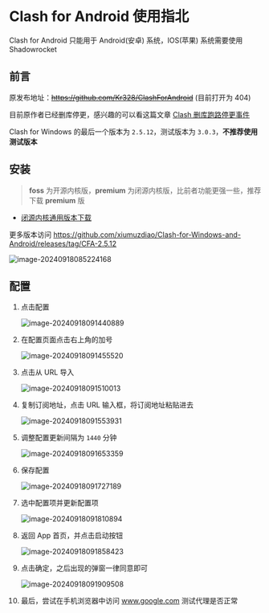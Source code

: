 # Clash for Android 使用指北

Clash for Android 只能用于 Android(安卓) 系统，IOS(苹果) 系统需要使用 Shadowrocket



## 前言

原发布地址：~~https://github.com/Kr328/ClashForAndroid~~ (目前打开为 404)

目前原作者已经删库停更，感兴趣的可以看这篇文章 [Clash 删库跑路停更事件](https://jichanggo.com/clashforwindows%E5%88%A0%E5%BA%93%E8%B7%91%E8%B7%AF)

Clash for Windows 的最后一个版本为 `2.5.12`，测试版本为 `3.0.3`，**不推荐使用测试版本**



## 安装

> **foss** 为开源内核版，**premium** 为闭源内核版，比前者功能更强一些，推荐下载 **premium** 版

- [闭源内核通用版本下载](https://github.com/xiumuzdiao/Clash-for-Windows-and-Android/releases/download/CFA-2.5.12/cfa-2.5.12-premium-universal-release.apk)

更多版本访问 https://github.com/xiumuzdiao/Clash-for-Windows-and-Android/releases/tag/CFA-2.5.12

![image-20240918085224168](images/image-20240918085224168.png)



## 配置

1. 点击配置

   ![image-20240918091440889](images/image-20240918091440889.png)

2. 在配置页面点击右上角的加号

   ![image-20240918091455520](images/image-20240918091455520.png)

3. 点击从 URL 导入

   ![image-20240918091510013](images/image-20240918091510013.png)

4. 复制订阅地址，点击 URL 输入框，将订阅地址粘贴进去

   ![image-20240918091553931](images/image-20240918091553931.png)

5. 调整配置更新间隔为 `1440` 分钟

   ![image-20240918091653359](images/image-20240918091653359.png)

6. 保存配置

   ![image-20240918091727189](images/image-20240918091727189.png)

7. 选中配置项并更新配置项

   ![image-20240918091810894](images/image-20240918091810894.png)

8. 返回 App 首页，并点击启动按钮

   ![image-20240918091858423](images/image-20240918091858423.png)

9. 点击确定，之后出现的弹窗一律同意即可

   ![image-20240918091909508](images/image-20240918091909508.png)

10. 最后，尝试在手机浏览器中访问 www.google.com 测试代理是否正常

